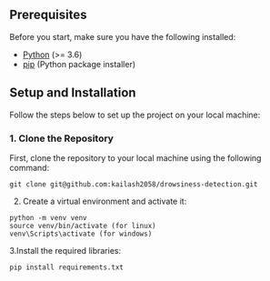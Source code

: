
## Prerequisites

Before you start, make sure you have the following installed:
- [Python](https://www.python.org/downloads/) (>= 3.6)
- [pip](https://pip.pypa.io/en/stable/installation/) (Python package installer)

## Setup and Installation

Follow the steps below to set up the project on your local machine:

### 1. Clone the Repository
First, clone the repository to your local machine using the following command:
```
git clone git@github.com:kailash2058/drowsiness-detection.git

```
2. Create a virtual environment and activate it:
```
python -m venv venv
source venv/bin/activate (for linux)
venv\Scripts\activate (for windows)
```
3.Install the required libraries:

```
pip install requirements.txt 
```
